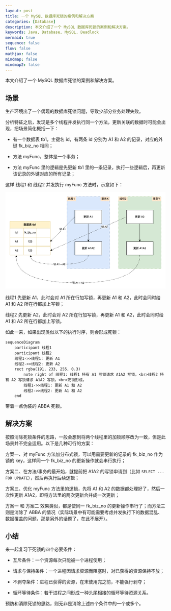 ```yaml
---
layout: post
title: 一个 MySQL 数据库死锁的案例和解决方案
categories: [Database]
description: 本文介绍了一个 MySQL 数据库死锁的案例和解决方案。
keywords: Java, Database, MySQL, Deadlock
mermaid: true
sequence: false
flow: false
mathjax: false
mindmap: false
mindmap2: false
---
```


本文介绍了一个 MySQL 数据库死锁的案例和解决方案。

## 场景

生产环境出了一个偶现的数据库死锁问题，导致少部分业务处理失败。

分析特征之后，发现是多个线程并发执行同一个方法，更新关联的数据时可能会出现，把场景简化概括一下：

- 有一个数据表 tb1，主键名 id，有两条 id 分别为 A1 和 A2 的记录，对应的外键 fk_biz_no 相同；

- 方法 myFunc，整体是一个事务；

- 方法 myFunc 里的逻辑是先更新 tb1 里的一条记录，执行一些逻辑后，再更新该记录的外键对应的所有记录；

这样 线程1 和 线程2 并发执行 myFunc 方法时，示意如下：

![](/images/posts/database/mysql-deadlock.drawio.png)

线程1 先更新 A1，此时会对 A1 所在行加写锁，再更新 A1 和 A2，此时会同时给 A1 和 A2 所在行都加上写锁；

线程2 先更新 A2，此时会对 A2 所在行加写锁，再更新 A1 和 A2，此时会同时给 A1 和 A2 所在行都加上写锁。

如此一来，如果出现类似以下的执行时序，则会形成死锁：

```mermaid
sequenceDiagram
    participant 线程1
    participant 线程2
    线程1->>线程1: 更新 A1
    线程2->>线程2: 更新 A2
    rect rgba(191, 233, 255, 0.3)
        note right of 线程1: 线程1 持有 A1 写锁请求 A1A2 写锁，<br>线程2 持有 A2 写锁请求 A1A2 写锁，<br>死锁形成。
        线程1->>线程1: 更新 A1 和 A2
        线程2->>线程2: 更新 A1 和 A2
    end
```

带着一点伪装的 ABBA 死锁。

## 解决方案

按照消除死锁条件的思路，一般会想到将两个线程里的加锁顺序改为一致，但是此场景并不完全适用。以下是几种可行的方案：

方案一、对 myFunc 方法加分布式锁，可以用需要更新的记录的 fk_biz_no 作为锁的 key，这样同一个 fk_biz_no 的更新操作就会串行执行；

方案二、在方法/事务的最开始，就提前把 A1A2 的写锁申请到（比如 `SELECT ... FOR UPDATE`），然后再执行后续逻辑；

方案三、优化 myFunc 方法里的逻辑，先将 A1 和 A2 的数据都处理好了，然后一次性更新 A1A2，即将方法里的两次更新合并成一次更新；

方案一 和 方案二 效果类似，都是使同一 fk_biz_no 的更新操作串行了；而方法三则是消除了 ABBA 的情况（实际场景中有可能需要考虑并发执行下的数据混乱、数据覆盖的问题，那是另外的话题了，在此不展开）。

## 小结

来一起复习下死锁的四个必要条件：

- 互斥条件：一个资源每次只能被一个进程使用；

- 请求与保持条件：一个进程因请求资源而阻塞时，对已获得的资源保持不放；

- 不剥夺条件：进程已获得的资源，在末使用完之前，不能强行剥夺；

- 循环等待条件：若干进程之间形成一种头尾相接的循环等待资源关系。

预防和消除死锁的思路，则无非是消除上述四个条件中的一个或多个。
